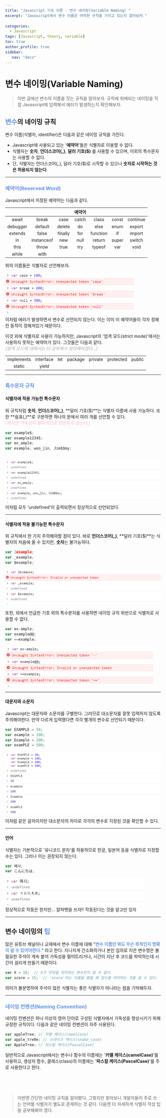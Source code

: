 ```yaml
---
title: "Javascript 기초 이론 - 변수 네이밍(Variable Naming) "
excerpt: "Javascript에서 변수 이름은 어떠한 규칙을 가지고 있는지 알아보자."

categories: 
  - Javascript
tags: [Javascript, theory, variable]
toc: true
author_profile: true 
sidebar:
   nav: "docs"
---
```


# **변수** 네이밍(Variable Naming)
> 이번 글에선 변수의 이름을 짓는 규칙을 알아보자. 규칙에 위배되는 네이밍을 직접 Javascript에 입력해서 에러가 발생하는지 확인해보자.

## <span style="color:cornflowerblue">**변수**</span>의 네이밍 규칙
변수 이름(식별자, identifier)은 다음과 같은 네이밍 규칙을 가진다.
- Javascript에 사용되고 있는 '**예약어**'들은 식별자로 이용할 수 없다.
- 식별자는 **숫자**, **언더스코어(_)**, **달러 기호($)** 를 사용할 수 있으며, 이외의 특수문자는 사용할 수 없다.
- 단, 식별자는 언더스코어(_), 달러 기호($)로 시작할 수 있으나 **숫자로 시작하는 것은 허용되지 않는다**.

---

### <span style="color:cornflowerblue">**예약어(Reserved Word)**</span>
Javascript에서 지정된 예약어는 다음과 같다.<br>

| |  |  |   **예약어** |  |  |  |
|:-----:|:---:|:---:|:---:|:---:|:---:|:---:|
| await | break | case | catch | class | const | continue | 
| debugger | default | delete | do | else | enum | export 
| extends | false | finally | for | function | if | import |
| in | instanceof | new | null | return | super | switch |
| this | throw | true | try | typeof | var | void |
| while | with |

위의 이름들은 식별자로 선언해보자.<br><br>
<img src="/assets/images/20221006naming/reservedwordexample.png"><br>
이처럼 에러가 발생하면서 변수로 선언되지 않는다. 이는 이미 이 예약어들이 각자 정해진 동작이 정해져있기 때문이다.

이것 외에 식별자로 사용이 가능하지만, Javascript의 '엄격 모드(strict mode)'에서는 사용하지 못하는 예약어가 있다. 그것들은 다음과 같다.<br>
<span style="color:darkgrey">*(엄격 모드에 대해서는 더 공부해서 정리해야겠다...)*<span>

| |  |  |  |  |  |  |
|:-----:|:---:|:---:|:---:|:---:|:---:|:---:|
| implements | interface | let | package | private | protected | public | 
| static | yield |

----

### <span style="color:cornflowerblue">**특수문자 규칙**</span>
#### 식별자에 적용 가능한 특수문자
위 규칙처럼 **숫자**, **언더스코어(_)**, **달러 기호($)**는 식별자 이름에 사용 가능하다. 또한 **쉼표(,)**로 구분하면 하나의 문에서 여러 개를 선언할 수 있다.<br>
<span style="color:lightpink">*(하지만 가독성이 떨어지므로 권장되지 않는다.)*</span>
```javascript
var example$;
var example12345;
var ex_ample;
var example, woo_jin, Jim$$my;
```
<br><img src="/assets/images/20221006naming/undefined.png"><br>
이처럼 모두 'undefined'이 출력되면서 정상적으로 선언되었다.
<br>

----

#### 식별자에 적용 불가능한 특수문자
 위 규칙에서 한 가지 주의해야할 점이 있다. 바로 **언더스코어(_)**, **달러 기호($)**는 식별자의 처음에 올 수 있지만, **숫자**는 불가능하다.
 ```javascript
 var 2example;
 var _example;
 var $example;
 ```
 <img src="/assets/images/20221006naming/error1.png"><br>

또한, 위에서 언급한 기호 외의 특수문자를 사용하면 네이밍 규칙 위반으로 식별자로 사용할 수 없다.
```javascript
var ex-ample;
var example@@;
var ==example;
```
<img src="/assets/images/20221006naming/error2.png"><br>

---

#### 대문자와 소문자
Javascript는 대문자와 소문자를 구별한다. 그러므로 대소문자를 잘못 입력하지 않도록 주의해야한다. 만약 다르게 입력했다면 각각 별개의 변수로 선언되기 때문이다.
```javascript
var EXAMPLE = 50;
var example = 100;
var Example = 200;
var examPLE = 500;
```
<img src="/assets/images/20221006naming/capital.png"><br>
이처럼 같은 글자이지만 대소문자의 차이로 각각의 변수로 지정된 것을 확인할 수 있다.

---
#### 언어
식별자는 기본적으로 '유니코드 문자'를 허용하므로 한글, 일본어 등을 식별자로 지정할 수는 있다. 그러나 이는 권장되지 않는다.
```javascript
var 예시;
var こんにちは;
```
<img src="/assets/images/20221006naming/language.png"><br>
정상적으로 작동은 한지만... 알파벳을 쓰자!! 작동된다는 것을 알고만 있자

----

## 변수 네이밍의 <span style="color:cornflowerblue">**팁**</span>

많은 유튜브 채널이나 교재에서 변수 이름에 대해 "<span style="color:cornflowerblue">**변수 이름만 봐도 무슨 목적인지 명확히 알 수 있어야한다.**</span>" 라고 한다. 지나치게 간소화하거나 본인 임의로 지은 변수명은 불필요한 주석이 계속 붙어 가독성을 떨어트리거나, 시간이 지난 후 코드를 파악하는데 시간이 걸리게 만들기 때문이다.
```javascript
var X = 10;  // X가 무엇을 의미하는 변수인지 알 수 없다.
var score = 15;  // 'score'라는 이름을 봤을 때 점수를 의미하는 것을 알 수 있다.
```
의미가 불분명하여 주석이 많은 식별자는 좋은 식별자가 아니라는 점을 기억해두자.

---
### <span style="color:cornflowerblue">**네이밍 컨벤션(Naming Convention)**</span>
네이밍 컨벤션은 하나 이상의 영어 단어로 구성된 식별자에서 가독성을 향상시키기 위해 규정한 규칙이다. 다음과 같은 네이밍 컨벤션이 자주 사용된다.
```javascript
var appleTree; // 카멜 케이스(camelCase)
var apple_tre0e; // 스네이크 케이스(snake_case)
var AppleTree; // 파스칼 케이스(PascalCase)
```
일반적으로 Javascript에서는 변수나 함수의 이름에는 '**카멜 케이스(camelCase)**'를 사용하고, 생성자 함수, 클래스(class)의 이름에는 '**파스칼 케이스(PascalCase)**'를 주로 사용한다고 한다.


<br><br>
<br>
> 이번엔 간단한 네이밍 규칙을 알아봤다. 그렇지만 찾아보니 개발자들이 주로 쓰는 언어별 식별자가 별도로 존재하는 것 같다. 다음엔 더 자세하게 식별자 작성 팁을 공부해봐야 겠다.

